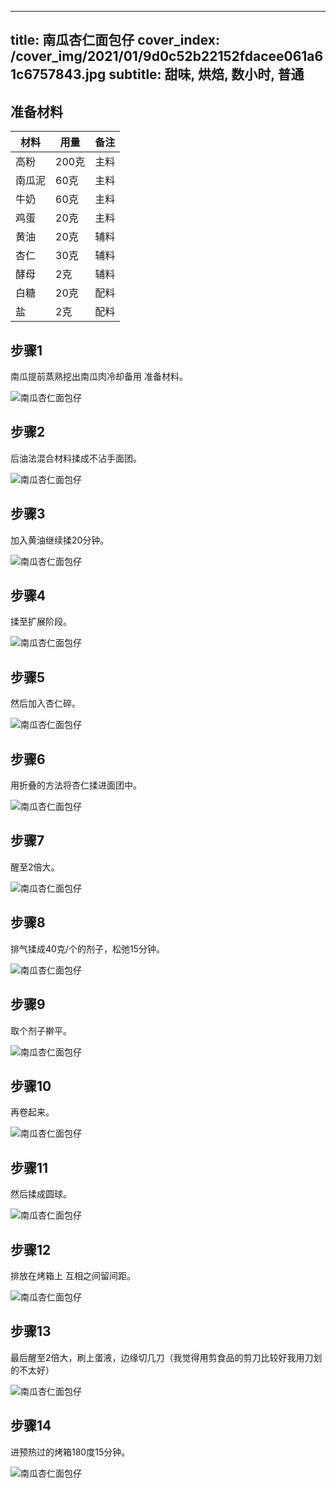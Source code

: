 
---
title: 南瓜杏仁面包仔
cover_index: /cover_img/2021/01/9d0c52b22152fdacee061a61c6757843.jpg
subtitle: 甜味, 烘焙, 数小时, 普通
---

## 准备材料

| 材料     | 用量 | 备注|
| ------- | ----- | --- |
| 高粉 | 200克| 主料 |
| 南瓜泥 | 60克| 主料 |
| 牛奶 | 60克| 主料 |
| 鸡蛋 | 20克| 主料 |
| 黄油 | 20克| 辅料 |
| 杏仁 | 30克| 辅料 |
| 酵母 | 2克| 辅料 |
| 白糖 | 20克| 配料 |
| 盐 | 2克| 配料 |

## 步骤1

南瓜提前蒸熟挖出南瓜肉冷却备用 准备材料。

![南瓜杏仁面包仔](https://i8.meishichina.com/attachment/recipe/201010/201010241344022.JPG?x-oss-process=style/p320) 

## 步骤2

后油法混合材料揉成不沾手面团。

![南瓜杏仁面包仔](https://i8.meishichina.com/attachment/recipe/201010/201010241345067.JPG?x-oss-process=style/p320) 

## 步骤3

加入黄油继续揉20分钟。

![南瓜杏仁面包仔](https://i8.meishichina.com/attachment/recipe/201010/201010241345164.JPG?x-oss-process=style/p320) 

## 步骤4

揉至扩展阶段。

![南瓜杏仁面包仔](https://i8.meishichina.com/attachment/recipe/201010/201010241345296.JPG?x-oss-process=style/p320) 

## 步骤5

然后加入杏仁碎。

![南瓜杏仁面包仔](https://i8.meishichina.com/attachment/recipe/201010/201010241345433.JPG?x-oss-process=style/p320) 

## 步骤6

用折叠的方法将杏仁揉进面团中。

![南瓜杏仁面包仔](https://i8.meishichina.com/attachment/recipe/201010/201010241345593.JPG?x-oss-process=style/p320) 

## 步骤7

醒至2倍大。

![南瓜杏仁面包仔](https://i8.meishichina.com/attachment/recipe/201010/201010241346224.JPG?x-oss-process=style/p320) 

## 步骤8

排气揉成40克/个的剂子，松弛15分钟。

![南瓜杏仁面包仔](https://i8.meishichina.com/attachment/recipe/201010/201010241346388.JPG?x-oss-process=style/p320) 

## 步骤9

取个剂子擀平。

![南瓜杏仁面包仔](https://i8.meishichina.com/attachment/recipe/201010/201010241346558.JPG?x-oss-process=style/p320) 

## 步骤10

再卷起来。

![南瓜杏仁面包仔](https://i8.meishichina.com/attachment/recipe/201010/201010241347114.JPG?x-oss-process=style/p320) 

## 步骤11

然后揉成圆球。

![南瓜杏仁面包仔](https://i8.meishichina.com/attachment/recipe/201010/201010241347240.JPG?x-oss-process=style/p320) 

## 步骤12

排放在烤箱上 互相之间留间距。

![南瓜杏仁面包仔](https://i8.meishichina.com/attachment/recipe/201010/201010241347434.JPG?x-oss-process=style/p320) 

## 步骤13

最后醒至2倍大，刷上蛋液，边缘切几刀（我觉得用剪食品的剪刀比较好我用刀划的不太好）

![南瓜杏仁面包仔](https://i8.meishichina.com/attachment/recipe/201010/201010241348007.JPG?x-oss-process=style/p320) 

## 步骤14

进预热过的烤箱180度15分钟。

![南瓜杏仁面包仔](https://i8.meishichina.com/attachment/recipe/201010/201010241348173.JPG?x-oss-process=style/p320) 

